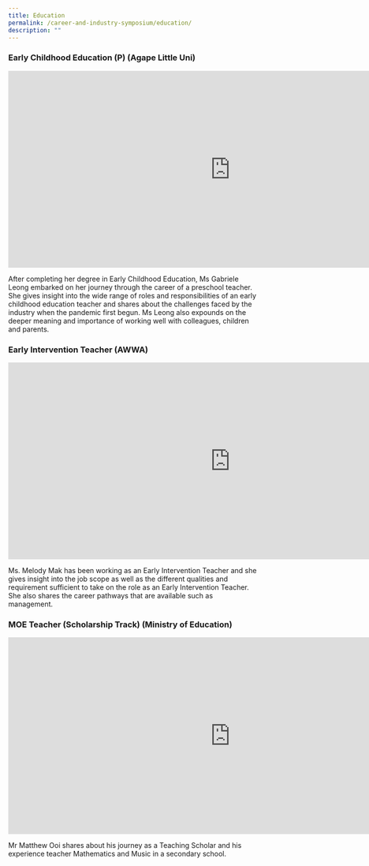 ```yaml
---
title: Education
permalink: /career-and-industry-symposium/education/
description: ""
---
```

### **Early Childhood Education (P)** (Agape Little Uni)

<iframe allowfullscreen="" allow="accelerometer; autoplay; clipboard-write; encrypted-media; gyroscope; picture-in-picture; web-share" frameborder="0" title="[ASR Career Symposium 2023] Education - Ms Gabriele Leong, Agape Little Uni Pte Ltd" src="https://www.youtube.com/embed/9lddM6BM0q8" height="399" width="900"></iframe>

After completing her degree in Early Childhood Education, Ms Gabriele Leong embarked on her journey through the career of a preschool teacher. She gives insight into the wide range of roles and responsibilities of an early childhood education teacher and shares about the challenges faced by the industry when the pandemic first begun. Ms Leong also expounds on the deeper meaning and importance of working well with colleagues, children and parents.

### **Early Intervention Teacher** (AWWA)

<iframe allowfullscreen="" allow="accelerometer; autoplay; clipboard-write; encrypted-media; gyroscope; picture-in-picture; web-share" frameborder="0" title="[ASR Career Symposium 2023] Education - Melody Mak, AWWA School" src="https://www.youtube.com/embed/6_d9_3UtzfY" height="399" width="900"></iframe>

Ms. Melody Mak has been working as an Early Intervention Teacher and she gives insight into the job scope as well as the different qualities and requirement sufficient to take on the role as an Early Intervention Teacher. She also shares the career pathways that are available such as management.


### **MOE Teacher (Scholarship Track)** (Ministry of Education)

<iframe allowfullscreen="" allow="accelerometer; autoplay; clipboard-write; encrypted-media; gyroscope; picture-in-picture; web-share" frameborder="0" title="MOE Teaching Scholar Sharing Matthew Ooi" src="https://www.youtube.com/embed/ttagndRZyQU" height="399" width="900"></iframe>

Mr Matthew Ooi shares about his journey as a Teaching Scholar and his experience teacher Mathematics and Music in a secondary school.